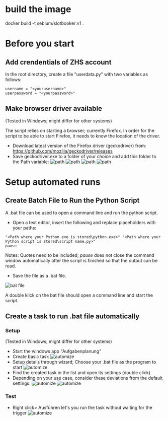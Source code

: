
# build the image

docker build -t seblum/slotbooker:v1 .



# Before you start
## Add crendentials of ZHS account
In the root directory, create a file "userdata.py" with two variables as follows:
```
username = "<yourusername>"
userpassword = "<yourpassword>"
```
## Make browser driver available
(Tested in Windows; might differ for other systems)

The script relies on starting a browser; currently Firefox. In order for the script to be able to start Firefox, it needs to know the location of the driver.
- Download latest version of the Firefox driver (geckodriver) from: https://github.com/mozilla/geckodriver/releases
- Save geckodriver.exe to a folder of your choice and add this folder to the Path variable:
![path](readme_images/path1.png)
![path](readme_images/path2.png)
![path](readme_images/path3.png)
![path](readme_images/path4.png)


# Setup automated runs
## Create Batch File to Run the Python Script
A .bat file can be used to open a command line and run the python script.

- Open a text editor, insert the following and replace placeholders with your paths:
```
"<Path where your Python exe is stored\python.exe>" "<Path where your Python script is stored\script name.py>"
pause
```
Notes: Quotes need to be included; _pause_ does not close the command window automatically after the script is finished so that the output can be read.

- Save the file as a .bat file.

![bat file](readme_images/bat-file.png)

A double klick on the bat file should open a command line and start the script.

## Create a task to run .bat file automatically
### Setup
(Tested in Windows; might differ for other systems)
- Start the windows app "Aufgabenplanung"
- Create basic task
![automize](readme_images/automize1.png)
- Setup details through wizard; Choose your .bat file as the program to start
![automize](readme_images/automize2.png)
- Find the created task in the list and open its settings (double click)
- Depending on your use case, consider these deviations from the default settings:
![automize](readme_images/automize3.png)
![automize](readme_images/automize4.png)
### Test
- Right click> Ausführen let's you run the task without waiting for the trigger
![automize](readme_images/automize5.png)
